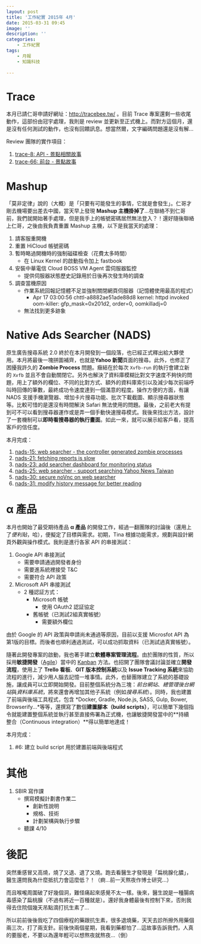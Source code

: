 ```yaml
---
layout: post
title: '工作紀實 2015年 4月'
date: 2015-03-31 09:45
image: ''
description: ''
categories:
    - 工作紀實
tags:
    - 月報
    - 知識科技
 
---
```

# Trace

本月已請仁哥申請好網址：http://tracebee.tw/ 。目前 Trace 專案還剩一些收尾動作，這部份由冠宇處理，我則是 review 並更新至正式機上。而對方這個月，還是沒有任何測試的動作，也沒有回饋訊息。想當然爾，文字編碼問題還是沒有解...

Review 團隊的實作項目：

1. [trace-8: API - 景點相關故事](https://bitbucket.org/flashaim-trace-team/trace/issue/8)
1. [trace-66: 前台 - 景點故事](https://bitbucket.org/flashaim-trace-team/trace/issue/66)

# Mashup

「莫非定律」說的（大概）是「只要有可能發生的事情，它就是會發生」。仁哥才剛去機場要出差去中國，當天早上發現 **Mashup 主機掛掉了**...在聯絡不到仁哥前，我們就開始著手處理，但是我手上的帳號密碼居然無法登入？！還好隨後聯絡上仁哥，之後由我負責重置 Mashup 主機，以下是我當天的處理：

1. 請客服重開機
1. 重置 HiCloud 帳號密碼
1. 暫時略過開機時的強制磁碟檢查（花費太多時間）
    * 在 Linux Kernel 的啟動指令加上 fastbook
1. 安裝中華電信 Cloud BOSS VM Agent 雲伺服器監控
    * 提供伺服器狀態歷史記錄用於日後再次發生時的調查
1. 調查當機原因
    * 作業系統回報記憶體不足並強制關閉網頁伺服器（記憶體使用最高的程式）
        + Apr 17 03:00:56 chttl-a8882ae51ade88d8 kernel: httpd invoked oom-killer: gfp_mask=0x201d2, order=0, oomkilladj=0
    * 無法找到更多跡象


# Native Ads Searcher (NADS)

原生廣告搜尋系統 2.0 終於在本月開發到一個段落，也已經正式釋出給大夥使用。本月將最後一塊拼圖補齊，也就是**Yahoo 新聞**頁面的搜尋。此外，也修正了困擾我許久的 **Zombie Process** 問題。癥結在於每次 `Xvfb-run` 的執行會建立新的 `Xvfb` 並且不會自動關閉它。另外也解決了資料庫模糊比對文字速度不夠快的問題，用上了額外的欄位、不同的比對方式、額外的資料庫索引以及減少每次前端呼叫時回傳的筆數，最終成功令速度達到一個滿意的程度。操作方便的方面，有讓 NADS 支援手機瀏覽器、增加卡片搜尋功能、批次下載截圖、顯示搜尋器狀態等。比較可惜的是還沒有時間解決 Safari 無法使用的問題。最後，之前老大有提到可不可以看到搜尋器運作或是弄一個手動快速搜尋模式。我後來找出方法，設計了一套機制可以**即時看搜尋器的執行畫面**。如此一來，就可以展示給客戶看，提高客戶的信任度。

本月完成：

1. [nads-15: web searcher - the controller generated zombie processes](https://bitbucket.org/flashaim-rd/native-ads-searcher/issue/15)
1. [nads-21: fetching reports is slow](https://bitbucket.org/flashaim-rd/native-ads-searcher/issue/21)
1. [nads-23: add searcher dashboard for monitoring status](https://bitbucket.org/flashaim-rd/native-ads-searcher/issue/23)
1. [nads-25: web searcher - support searching Yahoo News Taiwan](https://bitbucket.org/flashaim-rd/native-ads-searcher/issue/25)
1. [nads-30: secure noVnc on web searcher](https://bitbucket.org/flashaim-rd/native-ads-searcher/issue/30)
1. [nads-31: modify history message for better reading](https://bitbucket.org/flashaim-rd/native-ads-searcher/issue/31)

# α 產品

本月也開始了最受期待產品 **α 產品** 的開發工作，經過一翻團隊的討論後（還用上了*便利貼*，哈），便擬定了目標與需求。初期，Tina 根據功能需求，規劃與設計網頁外觀與操作模式。我則是進行各家 API 的串接測試：

1. Google API 串接測試
    + 需要申請通過開發者身份
    + 需要進系統裡接受 T&C
    + 需要符合 API 政策
2. Microsoft API 串接測試
    + 2 種認証方式：
        - Microsoft 帳號
            * 使用 OAuth2 認証協定
        - 舊帳號（已測試2組真實帳號）
            * 需要額外欄位

由於 Google 的 API 政策與申請尚未通過等原因，目前以支援 Microsfot API 為第1版的目標。而後者也順利通過測試，可以成功抓取資料（已測試過真實帳號）。

隨著此開發專案的啟動，我也著手建立**軟體專案管理流程**。由於團隊的性質，所以採用**敏捷開發**（[Agile](http://zh.wikipedia.org/zh-tw/%E6%95%8F%E6%8D%B7%E8%BD%AF%E4%BB%B6%E5%BC%80%E5%8F%91)）當中的 [Kanban](http://teddy-chen-tw.blogspot.tw/2014/08/kanban.html) 方法。也招開了團隊會議討論並確立**開發流程**，使用上了 **Trello 看板**、**GIT 版本控制系統**以及 **Issue Tracking 系統**來協助流程的進行，減少用人腦去記憶一堆事情。此外，也替團隊建立了系統的基礎設施，讓成員可以立即開始開發。目前整個系統分為三塊：*前台網站*、*總管理後台網站*與*資料庫系統*，將來還會再增加其他子系統（例如*搜尋系統*）。同時，我也建置了前端與後端工具程式，包含 *Docker, Gradle, Node.js, SASS, Gulp, Bower, Browserify...*等等，還撰寫了數個**建置腳本（build scripts）**，可以簡單下幾個指令就能建置整個系統並執行甚至直接佈署為正式機，也讓敏捷開發當中的**持續整合（Continuous integration）**得以簡單地達成！

本月完成：

1. #6: 建立 build script 用於建置前端與後端程式

# 其他

1. SBIR 寫作課
    * 撰寫模擬計劃書作業二
        + 創新性說明
        + 規格、技術
        + 計劃架構與執行步驟
    * 聽課 4/10


# 後記

突然重感冒又高燒，燒了又退、退了又燒。跑去看醫生才發現是「扁桃腺化膿」，醫生還問我為什麼抵抗力會這麼低？！（痾...前一天熬夜作博士研究...）

而且喉嚨周圍破了好幾個洞，難怪痛起來感覺不太一樣。後來，醫生說是一種腸病毒感染了扁桃腺（不過有將近一百種就是）。還好我身體最後有控制下來，否則我得去住院個幾天吊點滴打抗生素了...

所以前前後後我吃了四個療程的藥跟抗生素，很多退燒藥，天天去診所擦外用藥個兩三次，打了兩支針。前後快兩個星期，我看到藥都怕了...這故事告訴我們，人真的要服老，不要以為還年輕可以想熬夜就熬夜...（倒）
